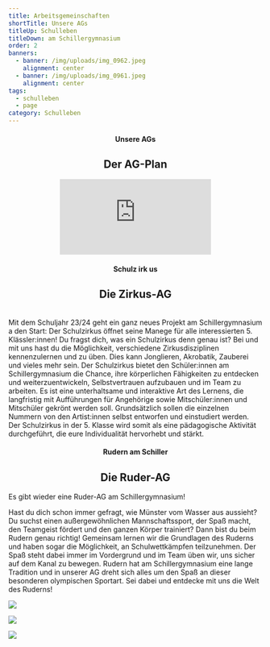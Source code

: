 ```yaml
---
title: Arbeitsgemeinschaften
shortTitle: Unsere AGs
titleUp: Schulleben
titleDown: am Schillergymnasium
order: 2
banners:
  - banner: /img/uploads/img_0962.jpeg
    alignment: center
  - banner: /img/uploads/img_0961.jpeg
    alignment: center
tags:
  - schulleben
  - page
category: Schulleben
---
```

<center><div class="title"><h4>Unsere AGs</h4><h2>Der AG-Plan</h2></div></center>

<center><iframe class="embet component" src="https://ms-digital.taskcards.app/#/board/1359b52e-9f7f-411a-bb0f-c7e750293945/view" title="Embet" frameborder="0"></iframe></center>

<center><div class="title"><h4>Schulz irk us</h4><h2>Die Zirkus-AG</h2></div></center>

\
Mit dem Schuljahr 23/24 geht ein ganz neues Projekt am Schillergymnasium a den Start: Der Schulzirkus öffnet seine Manege für alle interessierten 5. Klässler:innen! Du fragst dich, was ein Schulzirkus denn genau ist? Bei und mit uns hast du die Möglichkeit, verschiedene Zirkusdisziplinen kennenzulernen und zu üben. Dies kann Jonglieren, Akrobatik, Zauberei und vieles mehr sein. Der Schulzirkus bietet den Schüler:innen am Schillergymnasium die Chance, ihre körperlichen Fähigkeiten zu entdecken und weiterzuentwickeln, Selbstvertrauen aufzubauen und im Team zu arbeiten. Es ist eine unterhaltsame und interaktive Art des Lernens, die langfristig mit Aufführungen für Angehörige sowie Mitschüler:innen und Mitschüler gekrönt werden soll. Grundsätzlich sollen die einzelnen Nummern von den Artist:innen selbst entworfen und einstudiert werden. Der Schulzirkus in der 5. Klasse wird somit als eine pädagogische Aktivität durchgeführt, die eure Individualität hervorhebt und stärkt.

<center><div class="title"><h4>Rudern am Schiller</h4><h2>Die Ruder-AG</h2></div></center>

Es gibt wieder eine Ruder-AG am Schillergymnasium! 

Hast du dich schon immer gefragt, wie Münster vom Wasser aus aussieht? Du suchst einen außergewöhnlichen Mannschaftssport, der Spaß macht, den Teamgeist fördert und den ganzen Körper trainiert? Dann bist du beim Rudern genau richtig! Gemeinsam lernen wir die Grundlagen des Ruderns und haben sogar die Möglichkeit, an Schulwettkämpfen teilzunehmen. Der Spaß steht dabei immer im Vordergrund und im Team üben wir, uns sicher auf dem Kanal zu bewegen. Rudern hat am Schillergymnasium eine lange Tradition und in unserer AG dreht sich alles um den Spaß an dieser besonderen olympischen Sportart. Sei dabei und entdecke mit uns die Welt des Ruderns!

![](/img/uploads/ag-rudern-1.jpeg)

![](/img/uploads/ag-rudern-2.jpeg)

![](/img/uploads/ag-rudern-3.jpeg)